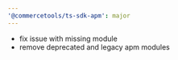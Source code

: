 ```yaml
---
'@commercetools/ts-sdk-apm': major
---
```


- fix issue with missing module
- remove deprecated and legacy apm modules
